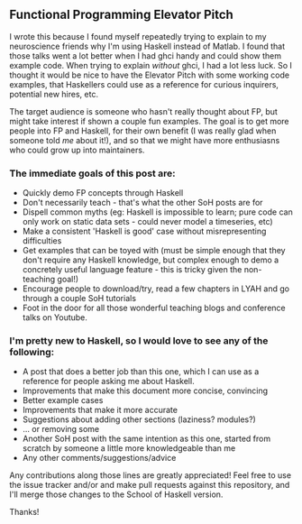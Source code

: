 ## Functional Programming Elevator Pitch ##

I wrote this because I found myself repeatedly trying to explain to my neuroscience friends why I'm using Haskell instead of Matlab.  I found that those talks went a lot better when I had ghci handy and could show them example code.  When trying to explain *without* ghci, I had a lot less luck.  So I thought it would be nice to have the Elevator Pitch with some working code examples, that Haskellers could use as a reference for curious inquirers, potential new hires, etc.

The target audience is someone who hasn't really thought about FP, but might take interest if shown a couple fun examples.  The goal is to get more people into FP and Haskell, for their own benefit (I was really glad when someone told *me* about it!), and so that we might have more enthusiasns who could grow up into maintainers.

### The immediate goals of this post are: ###

* Quickly demo FP concepts through Haskell
* Don't necessarily teach - that's what the other SoH posts are for
* Dispell common myths (eg: Haskell is impossible to learn; pure code can only work on static data sets - could never model a timeseries, etc)
* Make a consistent 'Haskell is good' case without misrepresenting difficulties
* Get examples that can be toyed with (must be simple enough that they don't require any Haskell knowledge, but complex enough to demo a concretely useful language feature - this is tricky given the non-teaching goal!)
* Encourage people to download/try, read a few chapters in LYAH and go through a couple SoH tutorials 
* Foot in the door for all those wonderful teaching blogs and conference talks on Youtube.

### I'm pretty new to Haskell, so I would love to see any of the following: ###

* A post that does a better job than this one, which I can use as a reference for people asking me about Haskell.
* Improvements that make this document more concise, convincing
* Better example cases
* Improvements that make it more accurate
* Suggestions about adding other sections (laziness?  modules?)
* ... or removing some
* Another SoH post with the same intention as this one, started from scratch by someone a little more knowledgeable than me
* Any other comments/suggestions/advice

Any contributions along those lines are greatly appreciated!  Feel free to use the issue tracker and/or and make pull requests against this repository, and I'll merge those changes to the School of Haskell version.

Thanks!